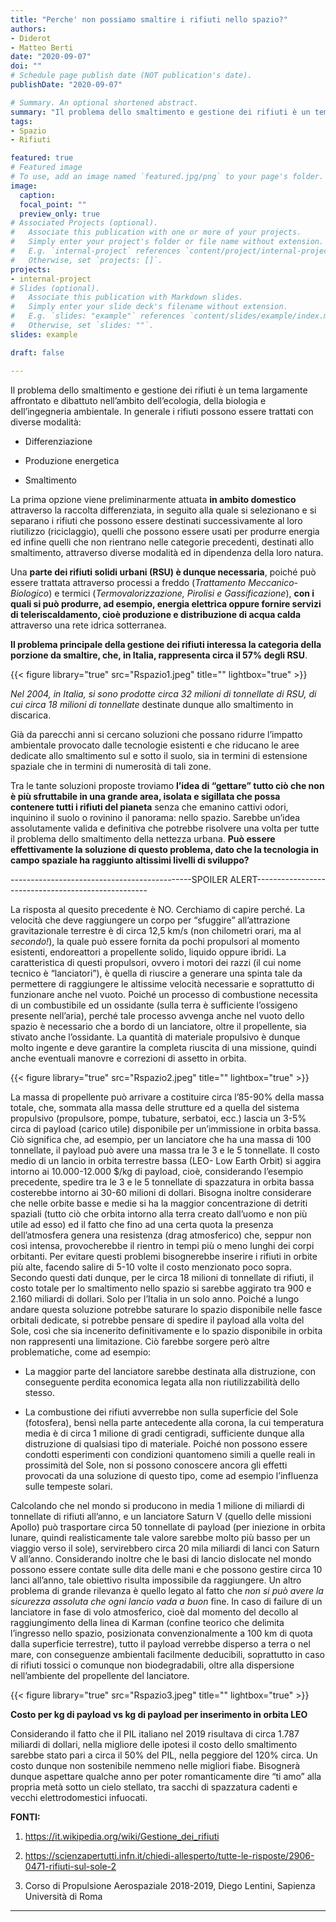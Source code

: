 ```yaml
---
title: "Perche' non possiamo smaltire i rifiuti nello spazio?"
authors:
- Diderot
- Matteo Berti
date: "2020-09-07"
doi: ""
# Schedule page publish date (NOT publication's date).
publishDate: "2020-09-07"

# Summary. An optional shortened abstract.
summary: "Il problema dello smaltimento e gestione dei rifiuti è un tema largamente affrontato e dibattuto nell’ambito dell’ecologia, della biologia e dell’ingegneria ambientale."
tags:
- Spazio
- Rifiuti

featured: true
# Featured image
# To use, add an image named `featured.jpg/png` to your page's folder. 
image:
  caption: 
  focal_point: ""
  preview_only: true
# Associated Projects (optional).
#   Associate this publication with one or more of your projects.
#   Simply enter your project's folder or file name without extension.
#   E.g. `internal-project` references `content/project/internal-project/index.md`.
#   Otherwise, set `projects: []`.
projects:
- internal-project
# Slides (optional).
#   Associate this publication with Markdown slides.
#   Simply enter your slide deck's filename without extension.
#   E.g. `slides: "example"` references `content/slides/example/index.md`.
#   Otherwise, set `slides: ""`.
slides: example

draft: false

---
```


Il problema dello smaltimento e gestione dei rifiuti è un tema largamente affrontato e dibattuto nell’ambito dell’ecologia, della biologia e dell’ingegneria ambientale.
In generale i rifiuti possono essere trattati con diverse modalità:

- Differenziazione

- Produzione energetica 

- Smaltimento

La prima opzione viene preliminarmente attuata **in ambito domestico** attraverso la raccolta differenziata, in seguito alla quale si selezionano e si separano i rifiuti che possono essere destinati successivamente al loro riutilizzo (riciclaggio), quelli che possono essere usati per produrre energia ed infine quelli che non rientrano nelle categorie precedenti, destinati allo smaltimento, attraverso diverse modalità ed in dipendenza della loro natura.

Una **parte dei rifiuti solidi urbani (RSU) è dunque necessaria**, poiché può essere trattata attraverso processi a freddo (*Trattamento Meccanico-Biologico*) e termici (*Termovalorizzazione, Pirolisi e Gassificazione*), **con i quali si può produrre, ad esempio, energia elettrica oppure fornire servizi di teleriscaldamento, cioè produzione e distribuzione di acqua calda** attraverso una rete idrica sotterranea.

**Il problema principale della gestione dei rifiuti interessa la categoria della porzione da smaltire, che, in Italia, rappresenta circa il 57% degli RSU**. 

{{< figure library="true" src="Rspazio1.jpeg" title="" lightbox="true" >}}

*Nel 2004, in Italia, si sono prodotte circa 32 milioni di tonnellate di RSU, di cui circa 18 milioni di tonnellate* destinate dunque allo smaltimento in discarica.

Già da parecchi anni si cercano soluzioni che possano ridurre l’impatto ambientale provocato dalle tecnologie esistenti e che riducano le aree dedicate allo smaltimento sul e sotto il suolo, sia in termini di estensione spaziale che in termini di numerosità di tali zone.

Tra le tante soluzioni proposte troviamo **l’idea di “gettare” tutto ciò che non è più sfruttabile in una grande area, isolata e sigillata che possa contenere tutti i rifiuti del pianeta** senza che emanino cattivi odori, inquinino il suolo o rovinino il panorama: nello spazio. Sarebbe un’idea assolutamente valida e definitiva che potrebbe risolvere una volta per tutte il problema dello smaltimento della nettezza urbana. **Può essere effettivamente la soluzione di questo problema, dato che la tecnologia in campo spaziale ha raggiunto altissimi livelli di sviluppo?**

---------------------------------------------SPOILER ALERT---------------------------------------------------

La risposta al quesito precedente è NO. Cerchiamo di capire perché.
La velocità che deve raggiungere un corpo per “sfuggire” all’attrazione gravitazionale terrestre è di circa 12,5 km/s (non chilometri orari, ma al *secondo!*), la quale può essere fornita da pochi propulsori al momento esistenti, endoreattori a propellente solido, liquido oppure ibridi. La caratteristica di questi propulsori, ovvero i motori dei razzi (il cui nome tecnico è “lanciatori”), è quella di riuscire a generare una spinta tale da permettere di raggiungere le altissime velocità necessarie e soprattutto di funzionare anche nel vuoto. Poiché un processo di combustione necessita di un combustibile ed un ossidante (sulla terra è sufficiente l’ossigeno presente nell’aria), perché tale processo avvenga anche nel vuoto dello spazio è necessario che a bordo di un lanciatore, oltre il propellente, sia stivato anche l’ossidante. La quantità di materiale propulsivo è dunque molto ingente e deve garantire la completa riuscita di una missione, quindi anche eventuali manovre e correzioni di assetto in orbita.

{{< figure library="true" src="Rspazio2.jpeg" title="" lightbox="true" >}}

La massa di propellente può arrivare a costituire circa l’85-90% della massa totale, che, sommata alla massa delle strutture ed a quella del sistema propulsivo (propulsore, pompe, tubature, serbatoi, ecc.) lascia un 3-5% circa di payload (carico utile) disponibile per un’immissione in orbita bassa. Ciò significa che, ad esempio, per un lanciatore che ha una massa di 100 tonnellate, il payload può avere una massa tra le 3 e le 5 tonnellate. Il costo medio di un lancio in orbita terrestre bassa (LEO- Low Earth Orbit) si aggira intorno ai 10.000-12.000 $/kg di payload, cioè, considerando l’esempio precedente, spedire tra le 3 e le 5 tonnellate di spazzatura in orbita bassa costerebbe intorno ai 30-60 milioni di dollari. Bisogna inoltre considerare che nelle orbite basse e medie si ha la maggior concentrazione di detriti spaziali (tutto ciò che orbita intorno alla terra creato dall’uomo e non più utile ad esso) ed il fatto che fino ad una certa quota la presenza dell’atmosfera genera una resistenza (drag atmosferico) che, seppur non così intensa, provocherebbe il rientro in tempi più o meno lunghi dei corpi orbitanti. Per evitare questi problemi bisognerebbe inserire i rifiuti in orbite più alte, facendo salire di 5-10 volte il costo menzionato poco sopra. Secondo questi dati dunque, per le circa 18 milioni di tonnellate di rifiuti, il costo totale per lo smaltimento nello spazio si sarebbe aggirato tra 900 e 2.160 miliardi di dollari. Solo per l’Italia in un solo anno.
Poiché a lungo andare questa soluzione potrebbe saturare lo spazio disponibile nelle fasce orbitali dedicate, si potrebbe pensare di spedire il payload alla volta del Sole, così che sia incenerito definitivamente e lo spazio disponibile in orbita non rappresenti una limitazione. Ciò farebbe sorgere però altre problematiche, come ad esempio:

- La maggior parte del lanciatore sarebbe destinata alla distruzione, con conseguente perdita economica legata alla non riutilizzabilità dello stesso.

- La combustione dei rifiuti avverrebbe non sulla superficie del Sole (fotosfera), bensì nella parte antecedente alla corona, la cui temperatura media è di circa 1 milione di gradi centigradi, sufficiente dunque alla distruzione di qualsiasi tipo di materiale. Poiché non possono essere condotti esperimenti con condizioni quantomeno simili a quelle reali in prossimità del Sole, non si possono conoscere ancora gli effetti provocati da una soluzione di questo tipo, come ad esempio l’influenza sulle tempeste solari.

Calcolando che nel mondo si producono in media 1 milione di miliardi di tonnellate di rifiuti all’anno, e un lanciatore Saturn V (quello delle missioni Apollo) può trasportare circa 50 tonnellate di payload (per iniezione in orbita lunare, quindi realisticamente tale valore sarebbe molto più basso per un viaggio verso il sole), servirebbero circa 20 mila miliardi di lanci con Saturn V all’anno. Considerando inoltre che le basi di lancio dislocate nel mondo possono essere contate sulle dita delle mani e che possono gestire circa 10 lanci all’anno, tale obiettivo risulta impossibile da raggiungere.
Un altro problema di grande rilevanza è quello legato al fatto che *non si può avere la sicurezza assoluta che ogni lancio vada a buon* fine. In caso di failure di un lanciatore in fase di volo atmosferico, cioè dal momento del decollo al raggiungimento della linea di Karman (confine teorico che delimita l’ingresso nello spazio, posizionata convenzionalmente a 100 km di quota dalla superficie terrestre), tutto il payload verrebbe disperso a terra o nel mare, con conseguenze ambientali facilmente deducibili, soprattutto in caso di rifiuti tossici o comunque non biodegradabili, oltre alla dispersione nell’ambiente del propellente del lanciatore.

{{< figure library="true" src="Rspazio3.jpeg" title="" lightbox="true" >}}

**Costo per kg di payload vs kg di payload per inserimento in orbita LEO**

Considerando il fatto che il PIL italiano nel 2019 risultava di circa 1.787 miliardi di dollari, nella migliore delle ipotesi il costo dello smaltimento sarebbe stato pari a circa il 50% del PIL, nella peggiore del 120% circa. Un costo dunque non sostenibile nemmeno nelle migliori fiabe.
Bisognerà dunque aspettare qualche anno per poter romanticamente dire “ti amo” alla propria metà sotto un cielo stellato, tra sacchi di spazzatura cadenti e vecchi elettrodomestici infuocati.

**FONTI:**

1. https://it.wikipedia.org/wiki/Gestione_dei_rifiuti

2. https://scienzapertutti.infn.it/chiedi-allesperto/tutte-le-risposte/2906-0471-rifiuti-sul-sole-2 

3. Corso di Propulsione Aerospaziale 2018-2019, Diego Lentini, Sapienza Università di Roma

---
